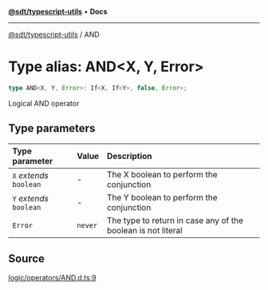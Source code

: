 [**@sdt/typescript-utils**](../README.md) • **Docs**

***

[@sdt/typescript-utils](../globals.md) / AND

# Type alias: AND\<X, Y, Error\>

```ts
type AND<X, Y, Error>: If<X, If<Y>, false, Error>;
```

Logical AND operator

## Type parameters

| Type parameter | Value | Description |
| :------ | :------ | :------ |
| `X` *extends* `boolean` | - | The X boolean to perform the conjunction |
| `Y` *extends* `boolean` | - | The Y boolean to perform the conjunction |
| `Error` | `never` | The type to return in case any of the boolean is not literal |

## Source

[logic/operators/AND.d.ts:9](https://github.com/sylvaindethier/typescript-utils/blob/a4617fb26232a8a136e0ffe6a2534b634ac803e6/types/logic/operators/AND.d.ts#L9)
